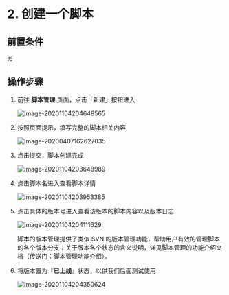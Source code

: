 # 2. 创建一个脚本

## 前置条件

```text
无
```

## 操作步骤

1. 前往 **脚本管理** 页面，点击「新建」按钮进入

   ![image-20201104204649565](media/image-20201104204649565.png)

2. 按照页面提示，填写完整的脚本相关内容

   ![image-20200407162627035](media/image-20200407162627035.png)

3. 点击提交，脚本创建完成

   ![image-20201104203648989](media/image-20201104203648989.png)

4. 点击脚本名进入查看脚本详情

   ![image-20201104203953385](media/image-20201104203953385.png)

5. 点击具体的版本号进入查看该版本的脚本内容以及版本日志

   ![image-20201104204111629](media/image-20201104204111629.png)

   脚本的版本管理提供了类似 SVN 的版本管理功能，帮助用户有效的管理脚本的各个版本分支；关于版本各个状态的含义说明，详见脚本管理的功能介绍文档（传送门：[脚本管理功能介绍](../Features/Scripts.md)）。

6. 将版本置为『**已上线**』状态，以供我们后面测试使用

   ![image-20201104204350624](media/image-20201104204350624.png)

